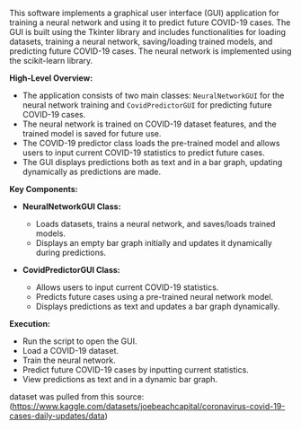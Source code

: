 This software implements a graphical user interface (GUI) application for training a neural network and using it to predict future COVID-19 cases. The GUI is built using the Tkinter library and includes functionalities for loading datasets, training a neural network, saving/loading trained models, and predicting future COVID-19 cases. The neural network is implemented using the scikit-learn library.

**High-Level Overview:**
- The application consists of two main classes: `NeuralNetworkGUI` for the neural network training and `CovidPredictorGUI` for predicting future COVID-19 cases.
- The neural network is trained on COVID-19 dataset features, and the trained model is saved for future use.
- The COVID-19 predictor class loads the pre-trained model and allows users to input current COVID-19 statistics to predict future cases.
- The GUI displays predictions both as text and in a bar graph, updating dynamically as predictions are made.

**Key Components:**
  - **NeuralNetworkGUI Class:**
    - Loads datasets, trains a neural network, and saves/loads trained models.
    - Displays an empty bar graph initially and updates it dynamically during predictions.

  - **CovidPredictorGUI Class:**
    - Allows users to input current COVID-19 statistics.
    - Predicts future cases using a pre-trained neural network model.
    - Displays predictions as text and updates a bar graph dynamically.

**Execution:**
- Run the script to open the GUI.
- Load a COVID-19 dataset.
- Train the neural network.
- Predict future COVID-19 cases by inputting current statistics.
- View predictions as text and in a dynamic bar graph.

dataset was pulled from this source:(https://www.kaggle.com/datasets/joebeachcapital/coronavirus-covid-19-cases-daily-updates/data)
